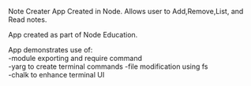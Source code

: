Note Creater App Created in Node. Allows user to Add,Remove,List, and Read notes.

App created as part of Node Education. 

App demonstrates use of:  
-module exporting and require command  
-yarg to create terminal commands
-file modification using fs      
-chalk to enhance terminal UI    
